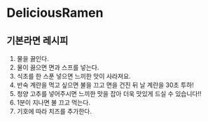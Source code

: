 # DeliciousRamen
## 기본라면 레시피
1. 물을 끓인다.
1. 물이 끓으면 면과 스프를 넣는다.
1. 식초를 한 스푼 넣으면 느끼한 맛이 사라져요.
1. 반숙 계란을 먹고 싶으면 불을 끄고 면을 건진 뒤 날 계란을 30초 투하!
1. 청양 고추를 넣어주시면 느끼한 맛을 잡아 더욱 맛있게 드실 수 있습니다!!
1. 1분이 지나면 불 끄고 먹는다.
1. 기호에 따라 치즈를 추가한다.

